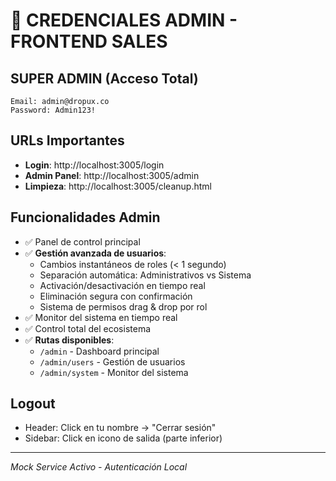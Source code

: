 # 🔐 CREDENCIALES ADMIN - FRONTEND SALES

## SUPER ADMIN (Acceso Total)
```
Email: admin@dropux.co
Password: Admin123!
```

## URLs Importantes
- **Login**: http://localhost:3005/login
- **Admin Panel**: http://localhost:3005/admin
- **Limpieza**: http://localhost:3005/cleanup.html

## Funcionalidades Admin
- ✅ Panel de control principal
- ✅ **Gestión avanzada de usuarios**:
  - Cambios instantáneos de roles (< 1 segundo)
  - Separación automática: Administrativos vs Sistema
  - Activación/desactivación en tiempo real
  - Eliminación segura con confirmación
  - Sistema de permisos drag & drop por rol
- ✅ Monitor del sistema en tiempo real
- ✅ Control total del ecosistema
- ✅ **Rutas disponibles**:
  - `/admin` - Dashboard principal
  - `/admin/users` - Gestión de usuarios
  - `/admin/system` - Monitor del sistema

## Logout
- Header: Click en tu nombre → "Cerrar sesión"
- Sidebar: Click en icono de salida (parte inferior)

---
*Mock Service Activo - Autenticación Local*